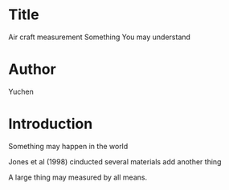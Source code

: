 # Title
Air craft measurement Something You may understand

# Author
Yuchen

# Introduction
Something may happen in the world

Jones et al (1998) cinducted several materials
add another thing

A large thing may measured by all means.

